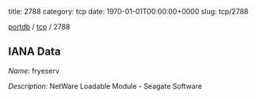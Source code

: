 title: 2788
category: tcp
date: 1970-01-01T00:00:00+0000
slug: tcp/2788

[portdb](/) / [tcp](/category/tcp.html) / 2788


## IANA Data

_Name:_ fryeserv

_Description:_ NetWare Loadable Module - Seagate Software

